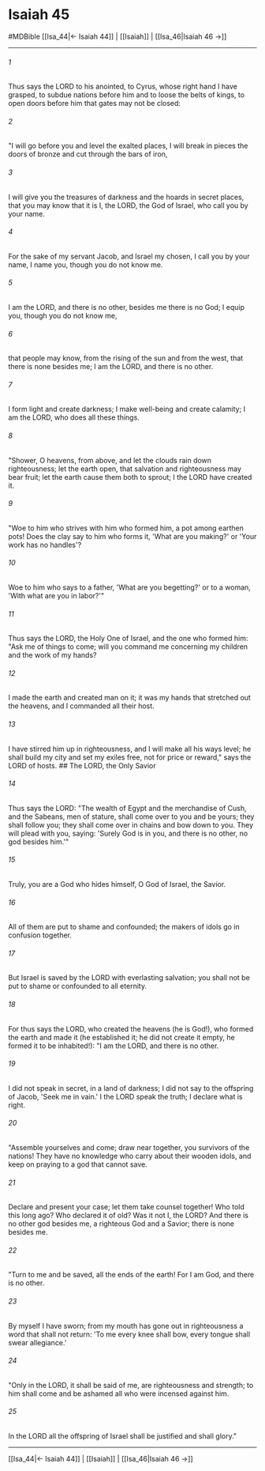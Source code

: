 # Isaiah 45
#MDBible
[[Isa_44|← Isaiah 44]] | [[Isaiah]] | [[Isa_46|Isaiah 46 →]]

***

###### 1 

Thus says the LORD to his anointed, to Cyrus, whose right hand I have grasped, to subdue nations before him and to loose the belts of kings, to open doors before him that gates may not be closed: 

###### 2 

"I will go before you and level the exalted places, I will break in pieces the doors of bronze and cut through the bars of iron, 

###### 3 

I will give you the treasures of darkness and the hoards in secret places, that you may know that it is I, the LORD, the God of Israel, who call you by your name. 

###### 4 

For the sake of my servant Jacob, and Israel my chosen, I call you by your name, I name you, though you do not know me. 

###### 5 

I am the LORD, and there is no other, besides me there is no God; I equip you, though you do not know me, 

###### 6 

that people may know, from the rising of the sun and from the west, that there is none besides me; I am the LORD, and there is no other. 

###### 7 

I form light and create darkness; I make well-being and create calamity; I am the LORD, who does all these things. 

###### 8 

"Shower, O heavens, from above, and let the clouds rain down righteousness; let the earth open, that salvation and righteousness may bear fruit; let the earth cause them both to sprout; I the LORD have created it. 

###### 9 

"Woe to him who strives with him who formed him, a pot among earthen pots! Does the clay say to him who forms it, 'What are you making?' or 'Your work has no handles'? 

###### 10 

Woe to him who says to a father, 'What are you begetting?' or to a woman, 'With what are you in labor?'" 

###### 11 

Thus says the LORD, the Holy One of Israel, and the one who formed him: "Ask me of things to come; will you command me concerning my children and the work of my hands? 

###### 12 

I made the earth and created man on it; it was my hands that stretched out the heavens, and I commanded all their host. 

###### 13 

I have stirred him up in righteousness, and I will make all his ways level; he shall build my city and set my exiles free, not for price or reward," says the LORD of hosts. ## The LORD, the Only Savior 

###### 14 

Thus says the LORD: "The wealth of Egypt and the merchandise of Cush, and the Sabeans, men of stature, shall come over to you and be yours; they shall follow you; they shall come over in chains and bow down to you. They will plead with you, saying: 'Surely God is in you, and there is no other, no god besides him.'" 

###### 15 

Truly, you are a God who hides himself, O God of Israel, the Savior. 

###### 16 

All of them are put to shame and confounded; the makers of idols go in confusion together. 

###### 17 

But Israel is saved by the LORD with everlasting salvation; you shall not be put to shame or confounded to all eternity. 

###### 18 

For thus says the LORD, who created the heavens (he is God!), who formed the earth and made it (he established it; he did not create it empty, he formed it to be inhabited!): "I am the LORD, and there is no other. 

###### 19 

I did not speak in secret, in a land of darkness; I did not say to the offspring of Jacob, 'Seek me in vain.' I the LORD speak the truth; I declare what is right. 

###### 20 

"Assemble yourselves and come; draw near together, you survivors of the nations! They have no knowledge who carry about their wooden idols, and keep on praying to a god that cannot save. 

###### 21 

Declare and present your case; let them take counsel together! Who told this long ago? Who declared it of old? Was it not I, the LORD? And there is no other god besides me, a righteous God and a Savior; there is none besides me. 

###### 22 

"Turn to me and be saved, all the ends of the earth! For I am God, and there is no other. 

###### 23 

By myself I have sworn; from my mouth has gone out in righteousness a word that shall not return: 'To me every knee shall bow, every tongue shall swear allegiance.' 

###### 24 

"Only in the LORD, it shall be said of me, are righteousness and strength; to him shall come and be ashamed all who were incensed against him. 

###### 25 

In the LORD all the offspring of Israel shall be justified and shall glory." 

***

[[Isa_44|← Isaiah 44]] | [[Isaiah]] | [[Isa_46|Isaiah 46 →]]
